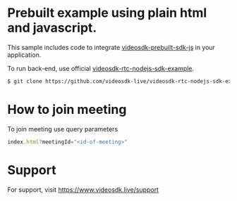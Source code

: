 # Prebuilt example using plain html and javascript.

This sample includes code to integrate [videosdk-prebuilt-sdk-js](https://docs.videosdk.live/docs/realtime-communication/sdk-reference/prebuilt-sdk-js/setup) in your application.

To run back-end, use official [videosdk-rtc-nodejs-sdk-example](https://github.com/videosdk-live/videosdk-rtc-nodejs-sdk-example).

```sh
$ git clone https://github.com/videosdk-live/videosdk-rtc-nodejs-sdk-example
```

# How to join meeting

To join meeting use query parameters

```js
index.html?meetingId="<id-of-meeting>"
```

# Support

For support, visit https://www.videosdk.live/support
